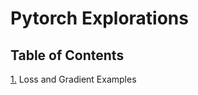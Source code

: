 # Pytorch Explorations

## Table of Contents
[1.](shenandrew.me/pytorch-explorations/loss_and_gradient_examples.ipynb) Loss and Gradient Examples